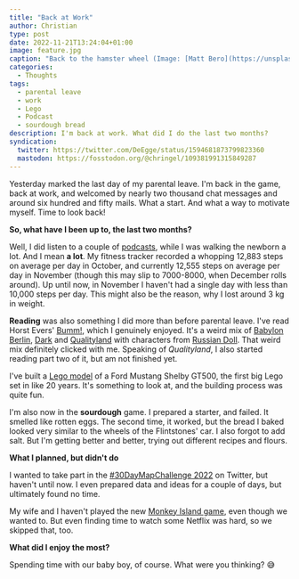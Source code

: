 ```yaml
---
title: "Back at Work"
author: Christian
type: post
date: 2022-11-21T13:24:04+01:00
image: feature.jpg
caption: "Back to the hamster wheel (Image: [Matt Bero](https://unsplash.com/photos/wMXetxdXeZM))"
categories:
  - Thoughts
tags:
  - parental leave
  - work
  - Lego
  - Podcast
  - sourdough bread
description: I'm back at work. What did I do the last two months?
syndication:
  twitter: https://twitter.com/DeEgge/status/1594681873799823360
  mastodon: https://fosstodon.org/@chringel/109381991315849287
---
```


Yesterday marked the last day of my parental leave. I'm back in the game, back at work, and welcomed by nearly two thousand chat messages and around six hundred and fifty mails. What a start. And what a way to motivate myself. Time to look back!

**So, what have I been up to, the last two months?**

Well, I did listen to a couple of [podcasts](/2022/10/podcast-recommendations/), while I was walking the newborn a lot. And I mean **a lot**. My fitness tracker recorded a whopping 12,883 steps on average per day in October, and currently 12,555 steps on average per day in November (though this may slip to 7000-8000, when December rolls around). Up until now, in November I haven't had a single day with less than 10,000 steps per day. This might also be the reason, why I lost around 3 kg in weight.

**Reading** was also something I did more than before parental leave. I've read Horst Evers' [Bumm!](https://www.rowohlt.de/buch/horst-evers-bumm-9783737101356), which I genuinely enjoyed. It's a weird mix of [Babylon Berlin](https://www.daserste.de/unterhaltung/serie/babylon-berlin/index.html), [Dark](https://www.netflix.com/de/title/80100172) and [Qualityland](https://qualityland.de/) with characters from [Russian Doll](https://www.netflix.com/de/title/80211627). That weird mix definitely clicked with me. Speaking of _Qualityland_, I also started reading part two of it, but am not finished yet.

I've built a [Lego model](https://www.lego.com/de-at/product/ford-mustang-shelby-gt500-42138) of a Ford Mustang Shelby GT500, the first big Lego set in like 20 years. It's something to look at, and the building process was quite fun.

I'm also now in the **sourdough** game. I prepared a starter, and failed. It smelled like rotten eggs. The second time, it worked, but the bread I baked looked very similar to the wheels of the Flintstones' car. I also forgot to add salt. But I'm getting better and better, trying out different recipes and flours.

**What I planned, but didn't do**

I wanted to take part in the [#30DayMapChallenge 2022](https://30daymapchallenge.com/) on Twitter, but haven't until now. I even prepared data and ideas for a couple of days, but ultimately found no time.

My wife and I haven't played the new [Monkey Island game](https://returntomonkeyisland.com/), even though we wanted to. But even finding time to watch some Netflix was hard, so we skipped that, too.

**What did I enjoy the most?**

Spending time with our baby boy, of course. What were you thinking? 😅
